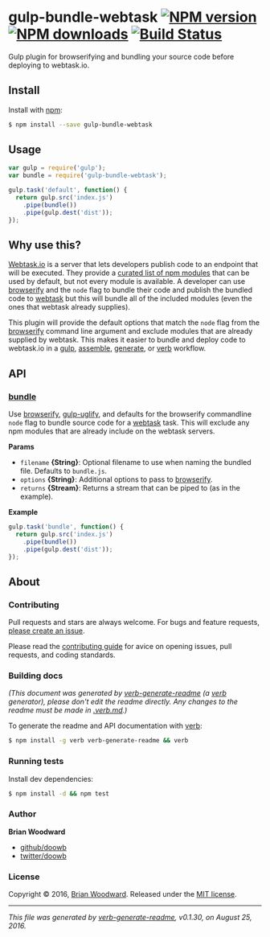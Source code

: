# gulp-bundle-webtask [![NPM version](https://img.shields.io/npm/v/gulp-bundle-webtask.svg?style=flat)](https://www.npmjs.com/package/gulp-bundle-webtask) [![NPM downloads](https://img.shields.io/npm/dm/gulp-bundle-webtask.svg?style=flat)](https://npmjs.org/package/gulp-bundle-webtask) [![Build Status](https://img.shields.io/travis/doowb/gulp-bundle-webtask.svg?style=flat)](https://travis-ci.org/doowb/gulp-bundle-webtask)

Gulp plugin for browserifying and bundling your source code before deploying to webtask.io.

## Install

Install with [npm](https://www.npmjs.com/):

```sh
$ npm install --save gulp-bundle-webtask
```

## Usage

```js
var gulp = require('gulp');
var bundle = require('gulp-bundle-webtask');

gulp.task('default', function() {
  return gulp.src('index.js')
    .pipe(bundle())
    .pipe(gulp.dest('dist'));
});
```

## Why use this?

[Webtask.io](https://webtask.io) is a server that lets developers publish code to an endpoint that will be executed. They provide a [curated list of npm modules](https://tehsis.github.io/webtaskio-canirequire/) that can be used by default, but not every module is available. A developer can use [browserify](https://github.com/substack/node-browserify) and the `node` flag to bundle their code and publish the bundled code to [webtask](https://github.com/auth0/webtask-js) but this will bundle all of the included modules (even the ones that webtask already supplies).

This plugin will provide the default options that match the `node` flag from the [browserify](https://github.com/substack/node-browserify) command line argument and exclude modules that are already supplied by webtask. This makes it easier to bundle and deploy code to webtask.io in a [gulp](http://gulpjs.com), [assemble](https://github.com/assemble/assemble), [generate](https://github.com/generate/generate), or [verb](https://github.com/verbose/verb) workflow.

## API

### [bundle](index.js#L23)

Use [browserify](https://github.com/substack/node-browserify), [gulp-uglify](https://github.com/terinjokes/gulp-uglify/), and defaults for the browserify commandline `node` flag to bundle source code for a [webtask](https://github.com/auth0/webtask-js) task. This will exclude any npm modules that are already include on the webtask servers.

**Params**

* `filename` **{String}**: Optional filename to use when naming the bundled file. Defaults to `bundle.js`.
* `options` **{String}**: Additional options to pass to [browserify](https://github.com/substack/node-browserify).
* `returns` **{Stream}**: Returns a stream that can be piped to (as in the example).

**Example**

```js
gulp.task('bundle', function() {
  return gulp.src('index.js')
    .pipe(bundle())
    .pipe(gulp.dest('dist'));
});
```

## About

### Contributing

Pull requests and stars are always welcome. For bugs and feature requests, [please create an issue](../../issues/new).

Please read the [contributing guide](contributing.md) for avice on opening issues, pull requests, and coding standards.

### Building docs

_(This document was generated by [verb-generate-readme](https://github.com/verbose/verb-generate-readme) (a [verb](https://github.com/verbose/verb) generator), please don't edit the readme directly. Any changes to the readme must be made in [.verb.md](.verb.md).)_

To generate the readme and API documentation with [verb](https://github.com/verbose/verb):

```sh
$ npm install -g verb verb-generate-readme && verb
```

### Running tests

Install dev dependencies:

```sh
$ npm install -d && npm test
```

### Author

**Brian Woodward**

* [github/doowb](https://github.com/doowb)
* [twitter/doowb](http://twitter.com/doowb)

### License

Copyright © 2016, [Brian Woodward](https://github.com/doowb).
Released under the [MIT license](https://github.com/doowb/gulp-bundle-webtask/blob/master/LICENSE).

***

_This file was generated by [verb-generate-readme](https://github.com/verbose/verb-generate-readme), v0.1.30, on August 25, 2016._